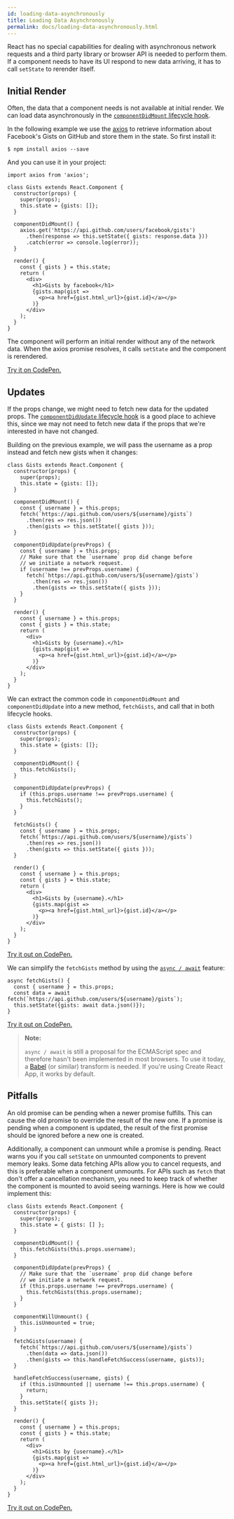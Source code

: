 ```yaml
---
id: loading-data-asynchronously
title: Loading Data Asynchronously
permalink: docs/loading-data-asynchronously.html
---
```


React has no special capabilities for dealing with asynchronous network requests and a third party library or browser API is needed to perform them. If a component needs to have its UI respond to new data arriving, it has to call `setState` to rerender itself.

## Initial Render

Often, the data that a component needs is not available at initial render. We can load data asynchronously in the [`componentDidMount` lifecycle hook](/react/docs/react-component.html#componentdidmount).

In the following example we use the [axios](https://github.com/mzabriskie/axios) to retrieve information about Facebook's Gists on GitHub and store them in the state. So first install it:

```
$ npm install axios --save
```

And you can use it in your project:

```javascript{1,9-13}
import axios from 'axios';

class Gists extends React.Component {
  constructor(props) {
    super(props);
    this.state = {gists: []};
  }

  componentDidMount() {
    axios.get('https://api.github.com/users/facebook/gists')
      .then(response => this.setState({ gists: response.data }))
      .catch(error => console.log(error));
  }

  render() {
    const { gists } = this.state;
    return (
      <div>
        <h1>Gists by facebook</h1>
        {gists.map(gist =>
          <p><a href={gist.html_url}>{gist.id}</a></p>
        )}
      </div>
    );
  }
}
```

The component will perform an initial render without any of the network data. When the axios promise resolves, it calls `setState` and the component is rerendered.

[Try it on CodePen.](http://codepen.io/dashtinejad/pen/wgzEXJ?editors=0011)

## Updates

If the props change, we might need to fetch new data for the updated props. The [`componentDidUpdate` lifecycle hook](/react/docs/react-component.html#componentdidupdate) is a good place to achieve this, since we may not need to fetch new data if the props that we're interested in have not changed.

Building on the previous example, we will pass the username as a prop instead and fetch new gists when it changes:

```javascript{7-12,14-23}
class Gists extends React.Component {
  constructor(props) {
    super(props);
    this.state = {gists: []};
  }

  componentDidMount() {
    const { username } = this.props;
    fetch(`https://api.github.com/users/${username}/gists`)
      .then(res => res.json())
      .then(gists => this.setState({ gists }));
  }

  componentDidUpdate(prevProps) {
    const { username } = this.props;
    // Make sure that the `username` prop did change before
    // we initiate a network request.
    if (username !== prevProps.username) {
      fetch(`https://api.github.com/users/${username}/gists`)
        .then(res => res.json())
        .then(gists => this.setState({ gists }));
    }
  }

  render() {
    const { username } = this.props;
    const { gists } = this.state;
    return (
      <div>
        <h1>Gists by {username}.</h1>
        {gists.map(gist => 
          <p><a href={gist.html_url}>{gist.id}</a></p>
        )}
      </div>
    );
  }
}
```

We can extract the common code in `componentDidMount` and `componentDidUpdate` into a new method, `fetchGists`, and call that in both lifecycle hooks.

```javascript{8,13,17-22}
class Gists extends React.Component {
  constructor(props) {
    super(props);
    this.state = {gists: []};
  }

  componentDidMount() {
    this.fetchGists();
  }

  componentDidUpdate(prevProps) {
    if (this.props.username !== prevProps.username) {
      this.fetchGists();
    }
  }

  fetchGists() {
    const { username } = this.props;
    fetch(`https://api.github.com/users/${username}/gists`)
      .then(res => res.json())
      .then(gists => this.setState({ gists }));
  }

  render() {
    const { username } = this.props;
    const { gists } = this.state;
    return (
      <div>
        <h1>Gists by {username}.</h1>
        {gists.map(gist => 
          <p><a href={gist.html_url}>{gist.id}</a></p>
        )}
      </div>
    );
  }
}
```

[Try it out on CodePen.](http://codepen.io/rthor/pen/kkqrQx?editors=0010)

We can simplify the `fetchGists` method by using the [`async / await`](https://tc39.github.io/ecmascript-asyncawait/) feature:

```javascript{1,3-4}
async fetchGists() {
  const { username } = this.props;
  const data = await fetch(`https://api.github.com/users/${username}/gists`);
  this.setState({gists: await data.json()});
}
```

[Try it out on CodePen.](https://codepen.io/rthor/pen/xEoWod?editors=0010)

> **Note:**
> 
> `async / await` is still a proposal for the ECMAScript spec and therefore hasn't been implemented in most browsers. To use it today, a [Babel](http://babeljs.io/docs/plugins/transform-async-to-generator/) (or similar) transform is needed. If you're using Create React App, it works by default.

## Pitfalls

An old promise can be pending when a newer promise fulfills. This can cause the old promise to override the result of the new one. If a promise is pending when a component is updated, the result of the first promise should be ignored before a new one is created.

Additionally, a component can unmount while a promise is pending. React warns you if you call `setState` on unmounted components to prevent memory leaks. Some data fetching APIs allow you to cancel requests, and this is preferable when a component unmounts. For APIs such as `fetch` that don't offer a cancellation mechanism, you need to keep track of whether the component is mounted to avoid seeing warnings. Here is how we could implement this:

```javascript{8,15,19-21,23,26,29-34}
class Gists extends React.Component {
  constructor(props) {
    super(props);
    this.state = { gists: [] };
  }

  componentDidMount() {
    this.fetchGists(this.props.username);
  }

  componentDidUpdate(prevProps) {
    // Make sure that the `username` prop did change before
    // we initiate a network request.
    if (this.props.username !== prevProps.username) {
      this.fetchGists(this.props.username);
    }
  }

  componentWillUnmount() {
    this.isUnmounted = true;
  }

  fetchGists(username) {   
    fetch(`https://api.github.com/users/${username}/gists`)
      .then(data => data.json())
      .then(gists => this.handleFetchSuccess(username, gists));
  }

  handleFetchSuccess(username, gists) {
    if (this.isUnmounted || username !== this.props.username) {
      return;
    }
    this.setState({ gists });
  }

  render() {
    const { username } = this.props;
    const { gists } = this.state;
    return (
      <div>
        <h1>Gists by {username}.</h1>
        {gists.map(gist => 
          <p><a href={gist.html_url}>{gist.id}</a></p>
        )}
      </div>
    );
  }
}
```

[Try it out on CodePen.](http://codepen.io/rthor/pen/edweqz?editors=0010)
